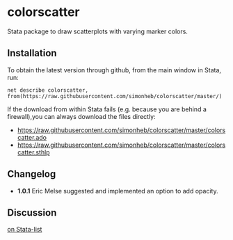 ﻿# colorscatter
Stata package to draw scatterplots with varying marker colors.

## Installation
To obtain the latest version through github, from the main window in Stata, run:
```
net describe colorscatter, from(https://raw.githubusercontent.com/simonheb/colorscatter/master/)
```
If the download from within Stata fails (e.g. because you are behind a firewall),you can always download the files directly: 
 - https://raw.githubusercontent.com/simonheb/colorscatter/master/colorscatter.ado
 - https://raw.githubusercontent.com/simonheb/colorscatter/master/colorscatter.sthlp

## Changelog
 - **1.0.1** Eric Melse suggested and implemented an option to add opacity.

## Discussion
[on Stata-list](https://www.statalist.org/forums/forum/general-stata-discussion/general/1378141-new-command-colorscatter-available-from-ssc)